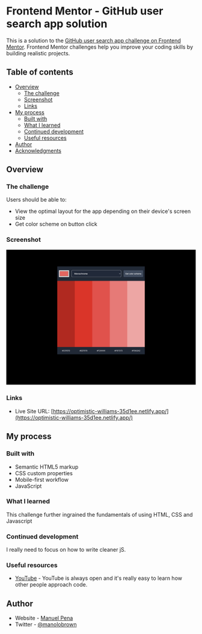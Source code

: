 # Frontend Mentor - GitHub user search app solution

This is a solution to the [GitHub user search app challenge on Frontend Mentor](https://www.frontendmentor.io/challenges/github-user-search-app-Q09YOgaH6). Frontend Mentor challenges help you improve your coding skills by building realistic projects.

## Table of contents

- [Overview](#overview)
  - [The challenge](#the-challenge)
  - [Screenshot](#screenshot)
  - [Links](#links)
- [My process](#my-process)
  - [Built with](#built-with)
  - [What I learned](#what-i-learned)
  - [Continued development](#continued-development)
  - [Useful resources](#useful-resources)
- [Author](#author)
- [Acknowledgments](#acknowledgments)

## Overview

### The challenge

Users should be able to:

- View the optimal layout for the app depending on their device's screen size
- Get color scheme on button click

### Screenshot

![Site preview for the GitHub user search app coding challenge](./screenshot.jpg)

### Links

- Live Site URL: [https://optimistic-williams-35d1ee.netlify.app/](https://optimistic-williams-35d1ee.netlify.app/)

## My process

### Built with

- Semantic HTML5 markup
- CSS custom properties
- Mobile-first workflow
- JavaScript

### What I learned

This challenge further ingrained the fundamentals of using HTML, CSS and Javascript

### Continued development

I really need to focus on how to write cleaner jS.

### Useful resources

- [YouTube](https://www.youtube.com) - YouTube is always open and it's really easy to learn how other people approach code.

## Author

- Website - [Manuel Pena](https://www.mannydevelops.com/)
- Twitter - [@manolobrown](https://www.twitter.com/manolobrown)

